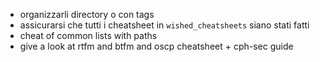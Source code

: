 - organizzarli directory o con tags
- assicurarsi che tutti i cheatsheet in `wished_cheatsheets` siano stati fatti
- cheat of common lists with paths
- give a look at rtfm and btfm and oscp cheatsheet + cph-sec guide
